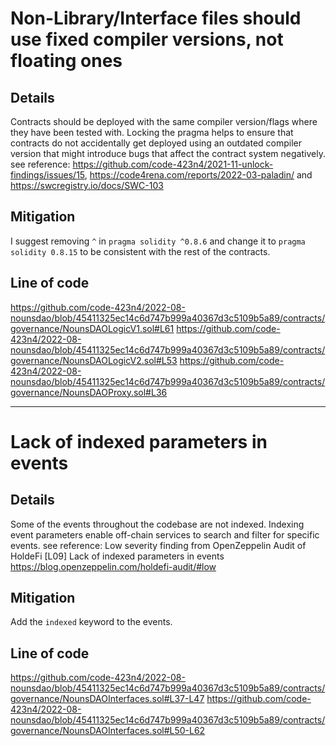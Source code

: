 # Non-Library/Interface files should use fixed compiler versions, not floating ones

## Details
Contracts should be deployed with the same compiler version/flags where they have been tested with. Locking the pragma helps to ensure that contracts do not accidentally get deployed using an outdated compiler version that might introduce bugs that affect the contract system negatively.
see reference: https://github.com/code-423n4/2021-11-unlock-findings/issues/15, https://code4rena.com/reports/2022-03-paladin/ and https://swcregistry.io/docs/SWC-103

## Mitigation
I suggest removing `^` in `pragma solidity ^0.8.6` and change it to `pragma solidity 0.8.15` to be consistent with the rest of the contracts.

## Line of code
https://github.com/code-423n4/2022-08-nounsdao/blob/45411325ec14c6d747b999a40367d3c5109b5a89/contracts/governance/NounsDAOLogicV1.sol#L61
https://github.com/code-423n4/2022-08-nounsdao/blob/45411325ec14c6d747b999a40367d3c5109b5a89/contracts/governance/NounsDAOLogicV2.sol#L53
https://github.com/code-423n4/2022-08-nounsdao/blob/45411325ec14c6d747b999a40367d3c5109b5a89/contracts/governance/NounsDAOProxy.sol#L36

___
# Lack of indexed parameters in events

## Details
Some of the events throughout the codebase are not indexed. Indexing event parameters enable off-chain services to search and filter for specific events.
see reference: Low severity finding from OpenZeppelin Audit of HoldeFi
[L09] Lack of indexed parameters in events
https://blog.openzeppelin.com/holdefi-audit/#low

## Mitigation
Add the `indexed` keyword to the events.

## Line of code
https://github.com/code-423n4/2022-08-nounsdao/blob/45411325ec14c6d747b999a40367d3c5109b5a89/contracts/governance/NounsDAOInterfaces.sol#L37-L47
https://github.com/code-423n4/2022-08-nounsdao/blob/45411325ec14c6d747b999a40367d3c5109b5a89/contracts/governance/NounsDAOInterfaces.sol#L50-L62